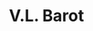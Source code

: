 ---
pid: FS192
title: V.L. Barot
location_transcription: 
zipcode: 
outside_phl: 
neighborhood: 
age: '59'
age_range: 50-59
instagram: 
image_file_name: FS_192.jpg
proposal_transcription: I like Philadelphia too much for statue
topic: Unknown
topic_summary: '0'
type: Other No Form
keywords_other: 
credit: V.L. Barot
image_labels: 
twitter: 
facebook: 
permalink: "/monuments/fs192/"
layout: item-page
---